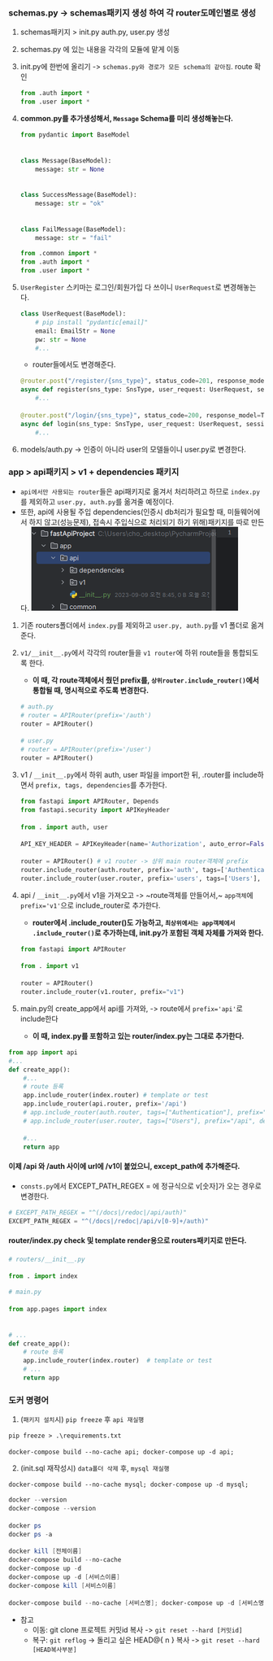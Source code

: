 ### schemas.py -> schemas패키지 생성 하여 각 router도메인별로 생성
1. schemas패키지 > init.py auth.py, user.py 생성
2. schemas.py 에 있는 내용을 각각의 모듈에 맡게 이동
3. init.py에 한번에 올리기 -> `schemas.py와 경로가 모든 schema의 같아짐`. route 확인
    ```python
    from .auth import *
    from .user import *
    ```
   
4. **common.py를 추가생성해서, `Message` Schema를 미리 생성해놓는다.**
    ```python
    from pydantic import BaseModel
    
    
    class Message(BaseModel):
        message: str = None
    
    
    class SuccessMessage(BaseModel):
        message: str = "ok"
    
    
    class FailMessage(BaseModel):
        message: str = "fail"
    
    ```
    ```python
    from .common import *
    from .auth import *
    from .user import *
    
    ```
   
5. `UserRegister` 스키마는 로그인/회원가입 다 쓰이니 `UserRequest`로 변경해놓는다.
    ```python
    class UserRequest(BaseModel):
        # pip install "pydantic[email]"
        email: EmailStr = None
        pw: str = None
        #...
    ```
    - router들에서도 변경해준다.
    ```python
    @router.post("/register/{sns_type}", status_code=201, response_model=Token)
    async def register(sns_type: SnsType, user_request: UserRequest, session: AsyncSession = Depends(db.session)):
        #...
    
    @router.post("/login/{sns_type}", status_code=200, response_model=Token)
    async def login(sns_type: SnsType, user_request: UserRequest, session: AsyncSession = Depends(db.session)):
        #...
    
    ```
   
6. models/auth.py -> 인증이 아니라 user의 모델들이니 user.py로 변경한다.

### app > api패키지 > v1 + dependencies 패키지
- `api에서만 사용되는 router`들은 api패키지로 옮겨서 처리하려고 하므로 `index.py`를 제외하고 `user.py, auth.py`를 옮겨줄 예정이다.
- 또한, api에 사용될 주입 dependencies(인증시 db처리가 필요할 때, 미들웨어에서 하지 않고(성능문제), 접속시 주입식으로 처리되기 하기 위해)패키지를 따로 만든다.
    ![img.png](../images/13.png)

1. 기존 routers폴더에서 `index.py`를 제외하고 `user.py, auth.py`를 v1 폴더로 옮겨준다.
2. `v1/__init__.py`에서 각각의 router들을 `v1 router`에 하위 route들을 통합되도록 한다.
    - **이 때, 각 route객체에서 줬던 prefix를, `상위router.include_router()`에서 통합될 때, 명시적으로 주도록 변경한다.**
    ```python
    # auth.py
    # router = APIRouter(prefix='/auth')
    router = APIRouter()
    
    # user.py
    # router = APIRouter(prefix='/user')
    router = APIRouter()
    ```

3. v1 / `__init__.py`에서 하위 auth, user 파일을 import한 뒤, .router를 include하면서 `prefix, tags, dependencies`를 추가한다.
    ```python
    from fastapi import APIRouter, Depends
    from fastapi.security import APIKeyHeader
    
    from . import auth, user
    
    API_KEY_HEADER = APIKeyHeader(name='Authorization', auto_error=False)
    
    router = APIRouter() # v1 router -> 상위 main router객체에 prefix
    router.include_router(auth.router, prefix='auth', tags=['Authentication'])
    router.include_router(user.router, prefix='users', tags=['Users'], dependencies=[Depends(API_KEY_HEADER)])
    ```
   
4. api / `__init__.py`에서 v1을 가져오고 -> ~route객체를 만들어서,~ `app객체`에  `prefix='v1'`으로 include_router로 추가한다.
    - **router에서 .include_router()도 가능하고, `최상위에서는 app객체에서 .include_router()`로 추가하는데, init.py가 포함된 객체 자체를 가져와 한다.**
    ```python
    from fastapi import APIRouter
    
    from . import v1
    
    router = APIRouter()
    router.include_router(v1.router, prefix="v1")
    
    ```

5. main.py의 create_app에서 api를 가져와, -> route에서 `prefix='api'`로 include한다
    - **이 때, index.py를 포함하고 있는 router/index.py는 그대로 추가한다.**
```python
from app import api
#...
def create_app():
    #...
    # route 등록
    app.include_router(index.router) # template or test
    app.include_router(api.router, prefix='/api')
    # app.include_router(auth.router, tags=["Authentication"], prefix="/api")
    # app.include_router(user.router, tags=["Users"], prefix="/api", dependencies=[Depends(API_KEY_HEADER)])

    #...
    return app
```

#### 이제 /api 와 /auth 사이에 url에 /v1이 붙었으니, except_path에 추가해준다.
- `consts.py`에서 EXCEPT_PATH_REGEX = 에 정규식으로 v[숫자]가 오는 경우로 변경한다.
```python
# EXCEPT_PATH_REGEX = "^(/docs|/redoc|/api/auth)"
EXCEPT_PATH_REGEX = "^(/docs|/redoc|/api/v[0-9]+/auth)"
```
#### router/index.py check 및 template render용으로 routers패키지로 만든다.
```python
# routers/__init__.py

from . import index

```

```python
# main.py

from app.pages import index


# ...
def create_app():
    # route 등록
    app.include_router(index.router)  # template or test
    # ...
    return app
```
### 도커 명령어

1. (`패키지 설치`시) `pip freeze` 후 `api 재실행`

```shell
pip freeze > .\requirements.txt

docker-compose build --no-cache api; docker-compose up -d api;
```

2. (init.sql 재작성시) `data폴더 삭제` 후, `mysql 재실행`

```shell
docker-compose build --no-cache mysql; docker-compose up -d mysql;
```

```powershell
docker --version
docker-compose --version

docker ps
docker ps -a 

docker kill [전체이름]
docker-compose build --no-cache
docker-compose up -d 
docker-compose up -d [서비스이름]
docker-compose kill [서비스이름]

docker-compose build --no-cache [서비스명]; docker-compose up -d [서비스명];

```

- 참고
    - 이동: git clone 프로젝트 커밋id 복사 -> `git reset --hard [커밋id]`
    - 복구: `git reflog` -> 돌리고 싶은 HEAD@{ n } 복사 -> `git reset --hard [HEAD복사부분]`